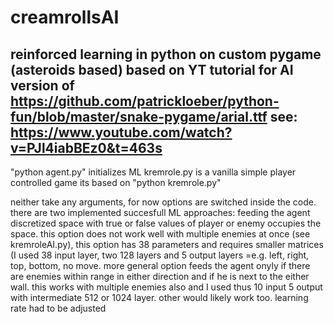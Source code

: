 # creamrollsAI
reinforced learning in python on custom pygame (asteroids based)
based on YT tutorial for AI version of https://github.com/patrickloeber/python-fun/blob/master/snake-pygame/arial.ttf
see: https://www.youtube.com/watch?v=PJl4iabBEz0&t=463s
-------------------------

"python agent.py" initializes ML 
kremrole.py is a vanilla simple player controlled game its based on "python kremrole.py"

neither take any arguments, for now options are switched inside the code. 
there are two implemented succesfull ML approaches: feeding the agent discretized space with true or false values of player or enemy occupies the space. this option does not work well with multiple enemies at once (see kremroleAI.py), this option has 38 parameters and requires smaller matrices (I used 38 input layer, two 128 layers and 5 output layers =e.g. left, right, top, bottom, no move. more general option feeds the agent onyly if there are enemies within range in either direction and if he is next to the either wall. this works with multiple enemies also and I used thus 10 input 5 output with intermediate 512 or 1024 layer. other would likely work too. 
learning rate had to be adjusted
